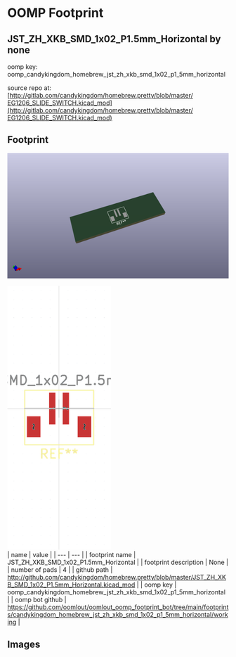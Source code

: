 # OOMP Footprint  
## JST_ZH_XKB_SMD_1x02_P1.5mm_Horizontal  by none  
  
oomp key: oomp_candykingdom_homebrew_jst_zh_xkb_smd_1x02_p1_5mm_horizontal  
  
source repo at: [http://gitlab.com/candykingdom/homebrew.pretty/blob/master/‎EG1206‎_SLIDE_SWITCH.kicad_mod](http://gitlab.com/candykingdom/homebrew.pretty/blob/master/‎EG1206‎_SLIDE_SWITCH.kicad_mod)  
## Footprint  
  
[![working_kicad_pcb_3d.png](working_kicad_pcb_3d_600.png)](working_kicad_pcb_3d.png)  
  
[![working.png](working_600.png)](working.png)  
| name | value | 
| --- | --- | 
| footprint name | JST_ZH_XKB_SMD_1x02_P1.5mm_Horizontal | 
| footprint description | None | 
| number of pads | 4 | 
| github path | http://github.com/candykingdom/homebrew.pretty/blob/master/JST_ZH_XKB_SMD_1x02_P1.5mm_Horizontal.kicad_mod | 
| oomp key | oomp_candykingdom_homebrew_jst_zh_xkb_smd_1x02_p1_5mm_horizontal | 
| oomp bot github | https://github.com/oomlout/oomlout_oomp_footprint_bot/tree/main/footprints/candykingdom_homebrew_jst_zh_xkb_smd_1x02_p1_5mm_horizontal/working | 
## Images  
